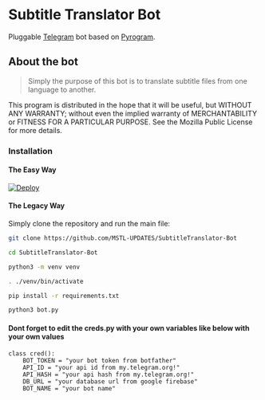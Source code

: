 # Subtitle Translator Bot

Pluggable
[Telegram](https://telegram.org) bot based on
[Pyrogram](https://github.com/pyrogram/pyrogram).

## About the bot

>Simply the purpose of this bot is to translate subtitle files from one language to another.


This program is distributed in the hope that it will be useful,
but WITHOUT ANY WARRANTY; without even the implied warranty of
MERCHANTABILITY or FITNESS FOR A PARTICULAR PURPOSE.  See the
Mozilla Public License for more details.

### Installation

#### The Easy Way

[![Deploy](https://www.herokucdn.com/deploy/button.svg)](https://heroku.com/deploy?template=https://github.com/MSTL-UPDATES/SubtitleTranslator-Bot)


#### The Legacy Way
Simply clone the repository and run the main file:
```sh
git clone https://github.com/MSTL-UPDATES/SubtitleTranslator-Bot

cd SubtitleTranslator-Bot

python3 -m venv venv

. ./venv/bin/activate

pip install -r requirements.txt

python3 bot.py

```
#### Dont forget to edit the creds.py with your own variables like below with your own values
```python3
class cred():
    BOT_TOKEN = "your bot token from botfather"
    API_ID = "your api id from my.telegram.org!"       
    API_HASH = "your api hash from my.telegram.org!"   
    DB_URL = "your database url from google firebase" 
    BOT_NAME = "your bot name"     
```

